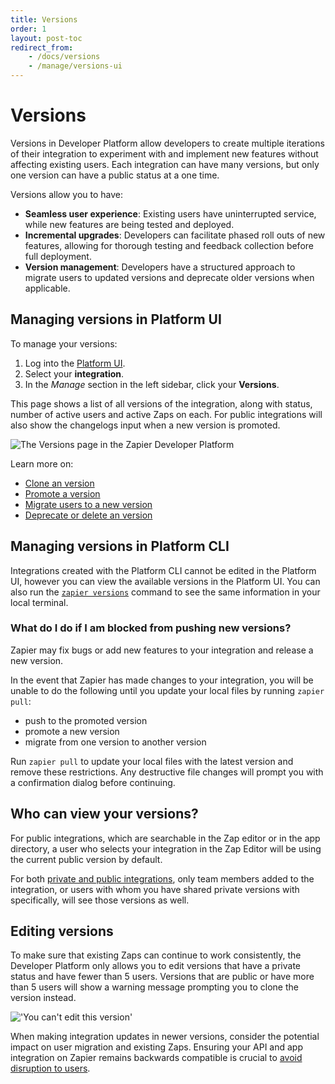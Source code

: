 ```yaml
---
title: Versions
order: 1
layout: post-toc
redirect_from: 
    - /docs/versions
    - /manage/versions-ui
---
```



# Versions

Versions in Developer Platform allow developers to create multiple iterations of their integration to experiment with and implement new features without affecting existing users. Each integration can have many versions, but only one version can have a public status at a one time.

Versions allow you to have:

- **Seamless user experience**: Existing users have uninterrupted service, while new features are being tested and deployed.
- **Incremental upgrades**: Developers can facilitate phased roll outs of new features, allowing for thorough testing and feedback collection before full deployment.
- **Version management**: Developers have a structured approach to migrate users to updated versions and deprecate older versions when applicable.

## Managing versions in Platform UI

To manage your versions:

1. Log into the [Platform UI](https://zapier.com/app/developer).
2. Select your **integration**. 
3. In the _Manage_ section in the left sidebar, click your **Versions**.  

This page shows a list of all versions of the integration, along with status, number of active users and active Zaps on each. For public integrations will also show the changelogs input when a new version is promoted. 

![The Versions page in the Zapier Developer Platform](https://cdn.zappy.app/b443129368e61bdaa86c6f5a741fbe8a.png)

Learn more on:
- [Clone an version](https://platform.zapier.com/manage/clone)
- [Promote a version](https://platform.zapier.com/manage/promote)
- [Migrate users to a new version](https://platform.zapier.com/manage/migrate)
- [Deprecate or delete an version](https://platform.zapier.com/manage/deprecate)

## Managing versions in Platform CLI 

Integrations created with the Platform CLI cannot be edited in the Platform UI, however you can view the available versions in the Platform UI. You can also run the [`zapier versions`](https://github.com/zapier/zapier-platform/blob/master/packages/cli/docs/cli.md#versions) command to see the same information in your local terminal.

### What do I do if I am blocked from pushing new versions?

Zapier may fix bugs or add new features to your integration and release a new version.

In the event that Zapier has made changes to your integration, you will be unable to do the following until you update your local files by running `zapier pull`:
- push to the promoted version
- promote a new version
- migrate from one version to another version

Run `zapier pull` to update your local files with the latest version and remove these restrictions. Any destructive file changes will prompt you with a confirmation dialog before continuing.

## Who can view your versions?

For public integrations, which are searchable in the Zap editor or in the app directory, a user who selects your integration in the Zap Editor will be using the current public version by default. 

For both [private and public integrations](https://platform.zapier.com/quickstart/private-vs-public-integrations), only team members added to the integration, or users with whom you have shared private versions with specifically, will see those versions as well.

## Editing versions

To make sure that existing Zaps can continue to work consistently, the Developer Platform only allows you to edit versions that have a private status and have fewer than 5 users. Versions that are public or have more than 5 users will show a warning message prompting you to clone the version instead.

!['You can't edit this version'](https://cdn.zappy.app/8b5cbf5a37ce60ba89eb555c0429eca6.png) 

When making integration updates in newer versions, consider the potential impact on user migration and existing Zaps. Ensuring your API and app integration on Zapier remains backwards compatible is crucial to [avoid disruption to users](https://platform.zapier.com/manage/making-changes).